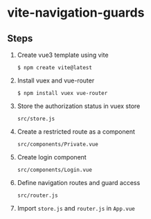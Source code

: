 # vite-navigation-guards
## Steps

1. Create vue3 template using vite

    ```
    $ npm create vite@latest
    ```

2. Install vuex and vue-router

    ```
    $ npm install vuex vue-router
    ```

3. Store the authorization status in vuex store

    `src/store.js`

4. Create a restricted route as a component

    `src/components/Private.vue`
   
5. Create login component

    `src/components/Login.vue`

6. Define navigation routes and guard access

    `src/router.js`

7. Import `store.js` and `router.js` in `App.vue` 
